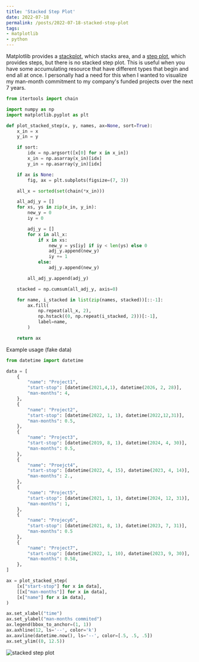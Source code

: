```yaml
---
title: 'Stacked Step Plot'
date: 2022-07-18
permalink: /posts/2022-07-18-stacked-stop-plot
tags:
- matplotlib
- python
---
```


Matplotlib provides a
[stackplot](https://matplotlib.org/stable/api/_as_gen/matplotlib.pyplot.stackplot.html),
which stacks area, and a [step plot](https://matplotlib.org/stable/api/_as_gen/matplotlib.pyplot.step.html),
which provides steps, but there is no stacked step plot. This is useful
when you have some accumulating resource that have different types that
begin and end all at once. I personally had a need for this when I wanted
to visualize my man-month commitment to my company's funded projects over
the next 7 years.

```python
from itertools import chain

import numpy as np
import matplotlib.pyplot as plt

def plot_stacked_step(x, y, names, ax=None, sort=True):
    x_in = x
    y_in = y

    if sort:
        idx = np.argsort([x[0] for x in x_in])
        x_in = np.asarray(x_in)[idx]
        y_in = np.asarray(y_in)[idx]

    if ax is None:
        fig, ax = plt.subplots(figsize=(7, 3))

    all_x = sorted(set(chain(*x_in)))

    all_adj_y = []
    for xs, ys in zip(x_in, y_in):
        new_y = 0
        iy = 0

        adj_y = []
        for x in all_x:
            if x in xs:
                new_y = ys[iy] if iy < len(ys) else 0
                adj_y.append(new_y)
                iy += 1
            else:
                adj_y.append(new_y)

        all_adj_y.append(adj_y)

    stacked = np.cumsum(all_adj_y, axis=0)

    for name, i_stacked in list(zip(names, stacked))[::-1]:
        ax.fill(
            np.repeat(all_x, 2),
            np.hstack((0, np.repeat(i_stacked, 2)))[:-1],
            label=name,
        )

    return ax
```

Example usage (fake data)
```python
from datetime import datetime

data = [
    {
        "name": "Project1",
        "start-stop": [datetime(2021,4,1), datetime(2026, 2, 28)],
        "man-months": 4, 
    },
    {
        "name": "Project2",
        "start-stop": [datetime(2022, 1, 1), datetime(2022,12,31)],
        "man-months": 0.5,
    },
    {
        "name": "Project3",
        "start-stop": [datetime(2019, 8, 1), datetime(2024, 4, 30)],
        "man-months": 0.5,
    },
    {
        "name": "Proejct4",
        "start-stop": [datetime(2022, 4, 15), datetime(2023, 4, 14)],
        "man-months": 2.,
    },
    {
        "name": "Project5",
        "start-stop": [datetime(2021, 1, 1), datetime(2024, 12, 31)],
        "man-months": 1,
    },
    {
        "name": "Projecy6",
        "start-stop": [datetime(2021, 8, 1), datetime(2023, 7, 31)],
        "man-months": 0.5
    },
    {
        "name": "Project7",
        "start-stop": [datetime(2022, 1, 10), datetime(2023, 9, 30)],
        "man-months": 0.58,
    },
]

ax = plot_stacked_step(
    [x["start-stop"] for x in data],
    [[x["man-months"]] for x in data],
    [x["name"] for x in data],
)

ax.set_xlabel("time")
ax.set_ylabel("man-months commited")
ax.legend(bbox_to_anchor=(1, 1))
ax.axhline(12, ls='--', color='k')
ax.axvline(datetime.now(), ls='--', color=[.5, .5, .5])
ax.set_ylim((0, 12.5))
```

![stacked step plot](../../images/stacked_step_plot.png)